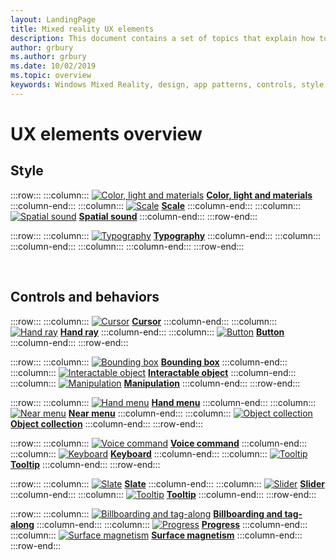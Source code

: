 ```yaml
---
layout: LandingPage
title: Mixed reality UX elements
description: This document contains a set of topics that explain how to design for Windows head-mounted displays.
author: grbury 
ms.author: grbury
ms.date: 10/02/2019
ms.topic: overview
keywords: Windows Mixed Reality, design, app patterns, controls, style, HoloLens, interaction, UX elements, behaviors, building blocks
---
```


# UX elements overview

## Style

:::row:::
    :::column:::
       [![Color, light and materials](images/640px-fragments.jpg)](color,-light-and-materials.md)
        **[Color, light and materials](color,-light-and-materials.md)**
    :::column-end:::
    :::column:::
       [![Scale](images/volvo-cars-microsoft-hololens-experience01-640px.jpg)](scale.md)
        **[Scale](scale.md)**
    :::column-end:::
    :::column:::
       [![Spatial sound](images/SpatialAudio.gif)](spatial-sound.md)
        **[Spatial sound](spatial-sound.md)**
    :::column-end:::
:::row-end:::

:::row:::
    :::column:::
       [![Typography](images/text_in_unity_viewingangle.jpg)](typography.md)
        **[Typography](typography.md)**
    :::column-end:::
    :::column:::
    :::column-end:::
    :::column:::
    :::column-end:::
:::row-end:::

<br>

## Controls and behaviors

:::row:::
    :::column:::
       [![Cursor](images/UX/UX_Hero_Cursor.jpg)](cursors.md)
        **[Cursor](cursors.md)**
    :::column-end:::
    :::column:::
       [![Hand ray](images/UX/UX_Hero_HandRay.jpg)](point-and-commit.md)
        **[Hand ray](point-and-commit.md)**
    :::column-end:::
    :::column:::
       [![Button](images/UX/UX_Hero_Button.jpg)](button.md)
        **[Button](button.md)**
    :::column-end:::
:::row-end:::

:::row:::
    :::column:::
       [![Bounding box](images/UX/UX_Hero_BoundingBox.jpg)](app-bar-and-bounding-box.md)
        **[Bounding box](app-bar-and-bounding-box.md)**
    :::column-end:::
    :::column:::
       [![Interactable object](images/UX/UX_Hero_Interactable.jpg)](interactable-object.md)
        **[Interactable object](interactable-object.md)**
    :::column-end:::
    :::column:::
       [![Manipulation](images/UX/UX_Hero_Manipulation.jpg)](manipulation.md)
        **[Manipulation](manipulation.md)**
    :::column-end:::
:::row-end:::

:::row:::
    :::column:::
       [![Hand menu](images/UX/UX_Hero_HandMenu.jpg)](hand-menu.md)
        **[Hand menu](hand-menu.md)**
    :::column-end:::
    :::column:::
       [![Near menu](images/UX/UX_Hero_NearMenu.jpg)](near-menu.md)
        **[Near menu](near-menu.md)**
    :::column-end:::
    :::column:::
       [![Object collection](images/UX/UX_Hero_ObjectCollection.jpg)](object-collection.md)
        **[Object collection](object-collection.md)**
    :::column-end:::
:::row-end:::

:::row:::
    :::column:::
       [![Voice command](images/UX/UX_Hero_VoiceCommand.jpg)](voice-command.md)
        **[Voice command](voice-command.md)**
    :::column-end:::
    :::column:::
       [![Keyboard](images/UX/UX_Hero_Keyboard.jpg)](keyboard.md)
        **[Keyboard](keyboard.md)**
    :::column-end:::
    :::column:::
       [![Tooltip](images/UX/UX_Hero_Tooltip.jpg)](tooltip.md)
        **[Tooltip](tooltip.md)**
    :::column-end:::
:::row-end:::

:::row:::
    :::column:::
       [![Slate](images/UX/UX_Hero_Slate.jpg)](slate.md)
        **[Slate](slate.md)**
    :::column-end:::
    :::column:::
       [![Slider](images/UX/UX_Hero_Slider.jpg)](slider.md)
        **[Slider](slider.md)**
    :::column-end:::
    :::column:::
       [![Tooltip](images/UX/UX_Hero_Tooltip.jpg)](tooltip.md)
        **[Tooltip](tooltip.md)**
    :::column-end:::
:::row-end:::

:::row:::
    :::column:::
        [![Billboarding and tag-along](images/UX/MRTK_TagAlong.gif)](billboarding-and-tag-along.md)
        **[Billboarding and tag-along](billboarding-and-tag-along.md)**
    :::column-end:::
    :::column:::
       [![Progress](images/UX/UX_Hero_Progress.jpg)](progress.md)
        **[Progress](progress.md)**
    :::column-end:::
    :::column:::
       [![Surface magnetism](images/UX/MRTK_SurfaceMagnetism.gif)](surface-magnetism.md)
        **[Surface magnetism](surface-magnetism.md)**
    :::column-end:::
:::row-end:::


<br>

<br>

